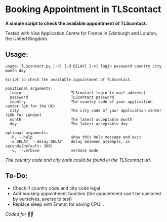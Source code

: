 # Booking Appointment in TLScontact

**A simple script to check the available appointment of TLScontact.**

Tested with Visa Application Centre for France in Edinburgh and London, the United Kingdom.

## Usage:

```
usage: TLScontact.py [-h] [-d DELAY] [-v] login password country city month day

Script to check the available appointment of TLScontact.

positional arguments:
  login                      TLScontact login (e-mail address)
  password                   TLScontact password
  country                    The country code of your application center (gb for the UK)
  city                       The city code of your application center (LON for London)
  month                      The latest acceptable month
  day                        The latest acceptable day

optional arguments:
  -h, --help                 show this help message and exit
  -d DELAY, --delay DELAY    delay between attempts, in seconds(default: 300)
  -v, --verbose              verbose mode
```

*The country code and city code could be found in the TLScontact url.*

## To-Do:

* Check if country code and city code legal
* Add booking appointment function (the appointment can't be canceled by ourselves, averse to test)
* Replace sleep with Emmm for saving CPU...

_Coded for 🍳🍳_
